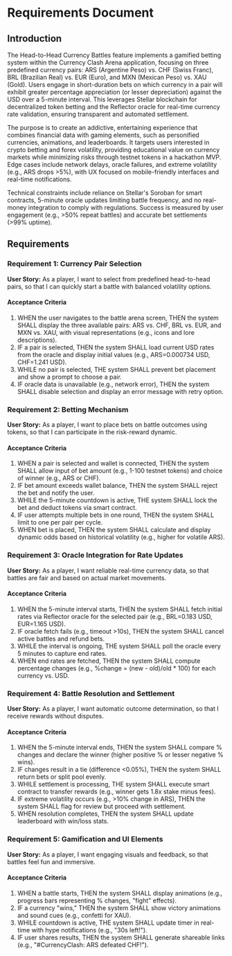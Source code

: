 # Requirements Document

## Introduction
The Head-to-Head Currency Battles feature implements a gamified betting system within the Currency Clash Arena application, focusing on three predefined currency pairs: ARS (Argentine Peso) vs. CHF (Swiss Franc), BRL (Brazilian Real) vs. EUR (Euro), and MXN (Mexican Peso) vs. XAU (Gold). Users engage in short-duration bets on which currency in a pair will exhibit greater percentage appreciation (or lesser depreciation) against the USD over a 5-minute interval. This leverages Stellar blockchain for decentralized token betting and the Reflector oracle for real-time currency rate validation, ensuring transparent and automated settlement.

The purpose is to create an addictive, entertaining experience that combines financial data with gaming elements, such as personified currencies, animations, and leaderboards. It targets users interested in crypto betting and forex volatility, providing educational value on currency markets while minimizing risks through testnet tokens in a hackathon MVP. Edge cases include network delays, oracle failures, and extreme volatility (e.g., ARS drops >5%), with UX focused on mobile-friendly interfaces and real-time notifications.

Technical constraints include reliance on Stellar's Soroban for smart contracts, 5-minute oracle updates limiting battle frequency, and no real-money integration to comply with regulations. Success is measured by user engagement (e.g., >50% repeat battles) and accurate bet settlements (>99% uptime).

## Requirements

### Requirement 1: Currency Pair Selection
**User Story:** As a player, I want to select from predefined head-to-head pairs, so that I can quickly start a battle with balanced volatility options.

#### Acceptance Criteria
1. WHEN the user navigates to the battle arena screen, THEN the system SHALL display the three available pairs: ARS vs. CHF, BRL vs. EUR, and MXN vs. XAU, with visual representations (e.g., icons and lore descriptions).
2. IF a pair is selected, THEN the system SHALL load current USD rates from the oracle and display initial values (e.g., ARS=0.000734 USD, CHF=1.241 USD).
3. WHILE no pair is selected, THE system SHALL prevent bet placement and show a prompt to choose a pair.
4. IF oracle data is unavailable (e.g., network error), THEN the system SHALL disable selection and display an error message with retry option.

### Requirement 2: Betting Mechanism
**User Story:** As a player, I want to place bets on battle outcomes using tokens, so that I can participate in the risk-reward dynamic.

#### Acceptance Criteria
1. WHEN a pair is selected and wallet is connected, THEN the system SHALL allow input of bet amount (e.g., 1-100 testnet tokens) and choice of winner (e.g., ARS or CHF).
2. IF bet amount exceeds wallet balance, THEN the system SHALL reject the bet and notify the user.
3. WHILE the 5-minute countdown is active, THE system SHALL lock the bet and deduct tokens via smart contract.
4. IF user attempts multiple bets in one round, THEN the system SHALL limit to one per pair per cycle.
5. WHEN bet is placed, THEN the system SHALL calculate and display dynamic odds based on historical volatility (e.g., higher for volatile ARS).

### Requirement 3: Oracle Integration for Rate Updates
**User Story:** As a player, I want reliable real-time currency data, so that battles are fair and based on actual market movements.

#### Acceptance Criteria
1. WHEN the 5-minute interval starts, THEN the system SHALL fetch initial rates via Reflector oracle for the selected pair (e.g., BRL=0.183 USD, EUR=1.165 USD).
2. IF oracle fetch fails (e.g., timeout >10s), THEN the system SHALL cancel active battles and refund bets.
3. WHILE the interval is ongoing, THE system SHALL poll the oracle every 5 minutes to capture end rates.
4. WHEN end rates are fetched, THEN the system SHALL compute percentage changes (e.g., %change = (new - old)/old * 100) for each currency vs. USD.

### Requirement 4: Battle Resolution and Settlement
**User Story:** As a player, I want automatic outcome determination, so that I receive rewards without disputes.

#### Acceptance Criteria
1. WHEN the 5-minute interval ends, THEN the system SHALL compare % changes and declare the winner (higher positive % or lesser negative % wins).
2. IF changes result in a tie (difference <0.05%), THEN the system SHALL return bets or split pool evenly.
3. WHILE settlement is processing, THE system SHALL execute smart contract to transfer rewards (e.g., winner gets 1.8x stake minus fees).
4. IF extreme volatility occurs (e.g., >10% change in ARS), THEN the system SHALL flag for review but proceed with settlement.
5. WHEN resolution completes, THEN the system SHALL update leaderboard with win/loss stats.

### Requirement 5: Gamification and UI Elements
**User Story:** As a player, I want engaging visuals and feedback, so that battles feel fun and immersive.

#### Acceptance Criteria
1. WHEN a battle starts, THEN the system SHALL display animations (e.g., progress bars representing % changes, "fight" effects).
2. IF a currency "wins," THEN the system SHALL show victory animations and sound cues (e.g., confetti for XAU).
3. WHILE countdown is active, THE system SHALL update timer in real-time with hype notifications (e.g., "30s left!").
4. IF user shares results, THEN the system SHALL generate shareable links (e.g., "#CurrencyClash: ARS defeated CHF!").